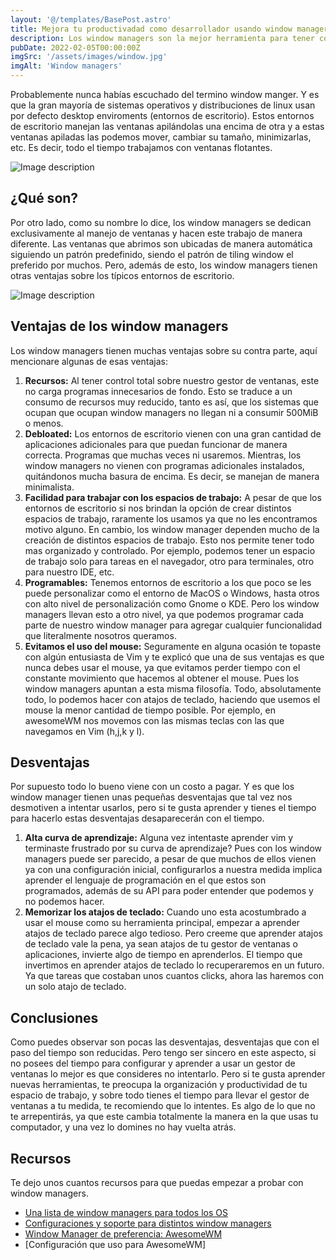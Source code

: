 ```yaml
---
layout: '@/templates/BasePost.astro'
title: Mejora tu productivadad como desarrollador usando window managers
description: Los window managers son la mejor herramienta para tener control total de tu sistema operativo y llevar tu productividad al siguiente nivel.
pubDate: 2022-02-05T00:00:00Z
imgSrc: '/assets/images/window.jpg'
imgAlt: 'Window managers'
---
```

Probablemente nunca habías escuchado del termino window manger. Y es que la gran mayoría de sistemas operativos y distribuciones de linux usan por defecto desktop enviroments (entornos de escritorio). Estos entornos de escritorio manejan las ventanas apilándolas una encima de otra y a estas ventanas apiladas las podemos mover, cambiar su tamaño, minimizarlas, etc. Es decir, todo el tiempo trabajamos con ventanas flotantes. 


![Image description](https://dev-to-uploads.s3.amazonaws.com/uploads/articles/0ghje8z2y9t6ukzwt0ls.png)

## ¿Qué son?
Por otro lado, como su nombre lo dice, los window managers se dedican exclusivamente al manejo de ventanas y hacen este trabajo de manera diferente. Las ventanas que abrimos son ubicadas de manera automática siguiendo un patrón predefinido, siendo el patrón de tiling window el preferido por muchos. Pero, además de esto, los window managers tienen otras ventajas sobre los típicos entornos de escritorio.


![Image description](https://dev-to-uploads.s3.amazonaws.com/uploads/articles/9ztpwmgen54gs3vvqll8.png)

## Ventajas de los window managers
Los window managers tienen muchas ventajas sobre su contra parte, aquí mencionare algunas de esas ventajas: 
1. **Recursos:** Al tener control total sobre nuestro gestor de ventanas, este no carga programas innecesarios de fondo. Esto se traduce a un consumo de recursos muy reducido, tanto es así, que los sistemas que ocupan que ocupan window managers no llegan ni a consumir 500MiB o menos. 
2. **Debloated:** Los entornos de escritorio vienen con una gran cantidad de aplicaciones adicionales para que puedan funcionar de manera correcta. Programas que muchas veces ni usaremos. Mientras, los window managers no vienen con programas adicionales instalados, quitándonos mucha basura de encima. Es decir, se manejan de manera minimalista. 
3. **Facilidad para trabajar con los espacios de trabajo:** A pesar de que los entornos de escritorio si nos brindan la opción de crear distintos espacios de trabajo, raramente los usamos ya que no les encontramos motivo alguno. En cambio, los window manager dependen mucho de la creación de distintos espacios de trabajo. Esto nos permite tener todo mas organizado y controlado. Por ejemplo, podemos tener un espacio de trabajo solo para tareas en el navegador, otro para terminales, otro para nuestro IDE, etc. 
4. **Programables:** Tenemos entornos de escritorio a los que poco se les puede personalizar como el entorno de MacOS o Windows, hasta otros con alto nivel de personalización como Gnome o KDE. Pero los window managers llevan esto a otro nivel, ya que podemos programar cada parte de nuestro window manager para agregar cualquier funcionalidad que literalmente nosotros queramos.
5. **Evitamos el uso del mouse:** Seguramente en alguna ocasión te topaste con algún entusiasta de Vim y te explicó que una de sus ventajas es que nunca debes usar el mouse, ya que evitamos perder tiempo con el constante movimiento que hacemos al obtener el mouse. Pues los window managers apuntan a esta misma filosofía. Todo, absolutamente todo, lo podemos hacer con atajos de teclado, haciendo que usemos el mouse la menor cantidad de tiempo posible. Por ejemplo, en awesomeWM nos movemos con las mismas teclas con las que navegamos en Vim (h,j,k y l).

## Desventajas
Por supuesto todo lo bueno viene con un costo a pagar. Y es que los window manager tienen unas pequeñas desventajas que tal vez nos desmotiven a intentar usarlos, pero si te gusta aprender y tienes el tiempo para hacerlo estas desventajas desaparecerán con el tiempo.
1. **Alta curva de aprendizaje:** Alguna vez intentaste aprender vim y terminaste frustrado por su curva de aprendizaje? Pues con los window managers puede ser parecido, a pesar de que muchos de ellos vienen ya con una configuración inicial, configurarlos a nuestra medida implica aprender el lenguaje de programación en el que estos son programados, además de su API para poder entender que podemos y no podemos hacer.
2. **Memorizar los atajos de teclado:** Cuando uno esta acostumbrado a usar el mouse como su herramienta principal, empezar a aprender atajos de teclado parece algo tedioso. Pero creeme que aprender atajos de teclado vale la pena, ya sean atajos de tu gestor de ventanas o aplicaciones, invierte algo de tiempo en aprenderlos. El tiempo que invertimos en aprender atajos de teclado lo recuperaremos en un futuro. Ya que tareas que costaban unos cuantos clicks, ahora las haremos con un solo atajo de teclado.

## Conclusiones
Como puedes observar son pocas las desventajas, desventajas que con el paso del tiempo son reducidas. Pero tengo ser sincero en este aspecto, si no posees del tiempo para configurar y aprender a usar un gestor de ventanas lo mejor es que consideres no intentarlo. Pero si te gusta aprender nuevas herramientas, te preocupa la organización y productividad de tu espacio de trabajo, y sobre todo tienes el tiempo para llevar el gestor de ventanas a tu medida, te recomiendo que lo intentes. Es algo de lo que no te arrepentirás, ya que este cambia totalmente la manera en la que usas tu computador, y una vez lo domines no hay vuelta atrás.

## Recursos
Te dejo unos cuantos recursos para que puedas empezar a probar con window managers.
* [Una lista de window managers para todos los OS](https://github.com/fosslife/awesome-ricing#window-managers) 
* [Configuraciones y soporte para distintos window managers](https://www.reddit.com/r/unixporn/)
* [Window Manager de preferencia: AwesomeWM](https://awesomewm.org/)
* [Configuración que uso para AwesomeWM]